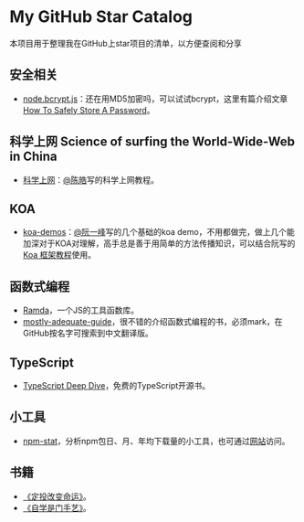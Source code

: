 # My GitHub Star Catalog
本项目用于整理我在GitHub上star项目的清单，以方便查阅和分享

## 安全相关

- [node.bcrypt.js](https://github.com/kelektiv/node.bcrypt.js)：还在用MD5加密吗，可以试试bcrypt，这里有篇介绍文章[How To Safely Store A Password](http://codahale.com/how-to-safely-store-a-password/)。


## 科学上网 Science of surfing the World-Wide-Web in China

- [科学上网](https://github.com/haoel/haoel.github.io)：[@陈皓](https://github.com/haoel)写的科学上网教程。
 
## KOA
- [koa-demos](https://github.com/ruanyf/koa-demos)：[@阮一峰](https://github.com/ruanyf)写的几个基础的koa demo，不用都做完，做上几个能加深对于KOA对理解，高手总是善于用简单的方法传播知识，可以结合阮写的[Koa 框架教程](http://www.ruanyifeng.com/blog/2017/08/koa.html)使用。


## 函数式编程
- [Ramda](https://github.com/ramda/ramda)，一个JS的工具函数库。
- [mostly-adequate-guide](https://github.com/MostlyAdequate/mostly-adequate-guide)，很不错的介绍函数式编程的书，必须mark，在GitHub按名字可搜索到中文翻译版。

## TypeScript
- [TypeScript Deep Dive](https://github.com/basarat/typescript-book/)，免费的TypeScript开源书。

## 小工具
- [npm-stat](https://github.com/pvorb/npm-stat.com#npm-stat)，分析npm包日、月、年均下载量的小工具，也可通过[网站](https://npm-stat.com/)访问。

## 书籍
- [《定投改变命运》](https://github.com/xiaolai/regular-investing-in-box)。
- [《自学是门手艺》](https://github.com/selfteaching/the-craft-of-selfteaching)。

